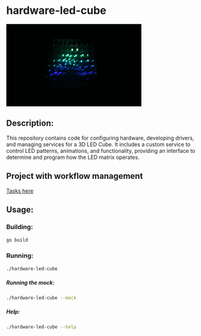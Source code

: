 # hardware-led-cube
![3DLEDCUBE_animation](https://github.com/Solvro/hardware-led-cube/blob/additional-assets/Aura-Cube.gif)
## Description: 
This repository contains code for configuring hardware, developing drivers, and managing services for a 3D LED Cube. It includes a custom service to control LED patterns, animations, and functionality, providing an interface to determine and program how the LED matrix operates.
## Project with workflow management
[Tasks here](https://github.com/orgs/Solvro/projects/28)
## Usage:

### Building:
```bash
go build
```

### Running:
```bash
./hardware-led-cube
```
##### Running the mock:
```bash
./hardware-led-cube --mock
```
##### Help:
```bash
./hardware-led-cube --help
```
